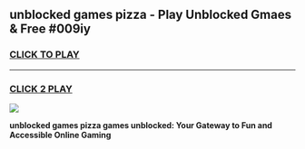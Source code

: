 
## unblocked games pizza - Play Unblocked Gmaes & Free #009iy
<h3>
<a href="https://news.freeplayer.one?title=unblocked_games_pizza&ref=03M">CLICK TO PLAY</a></h3>
<hr>

<h3>
<a href="https://news.freeplayer.one?title=unblocked_games_pizza&ref=03M">CLICK 2 PLAY</a>
  
</h3>

<a href="https://news.freeplayer.one?title=unblocked_games_pizza&ref=03M"><img src="https://clearcache.store/games.png"></a>


**unblocked games pizza games unblocked: Your Gateway to Fun and Accessible Online Gaming**
